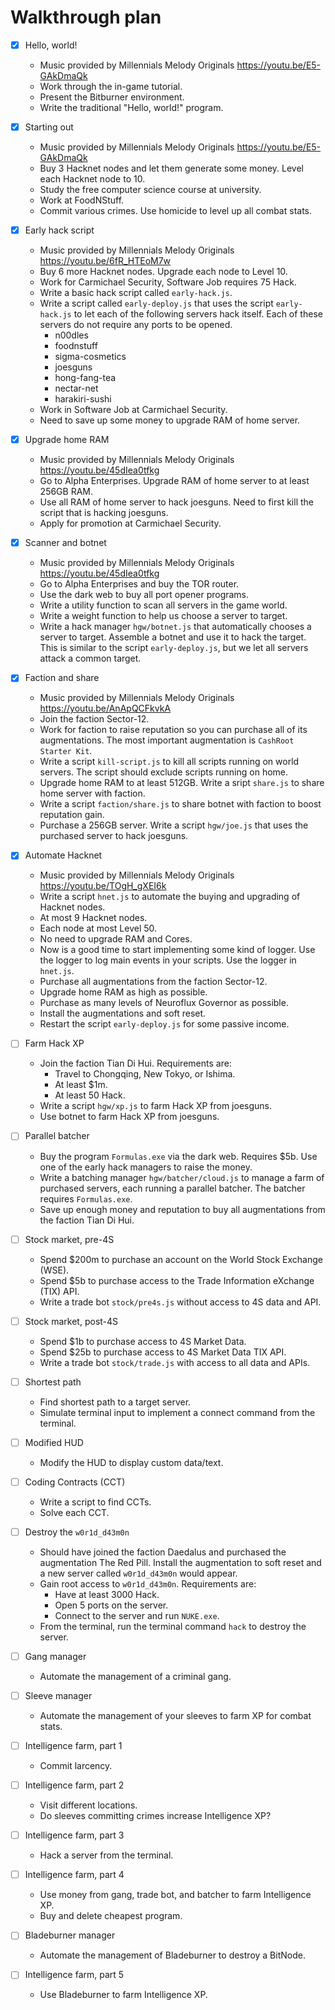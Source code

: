 # Walkthrough plan

<!-- prettier-ignore -->
- [x] Hello, world!
  - Music provided by Millennials Melody Originals
    https://youtu.be/E5-GAkDmaQk
  - Work through the in-game tutorial.
  - Present the Bitburner environment.
  - Write the traditional "Hello, world!" program.

- [x] Starting out
  - Music provided by Millennials Melody Originals
    https://youtu.be/E5-GAkDmaQk
  - Buy 3 Hacknet nodes and let them generate some money.  Level each Hacknet
    node to 10.
  - Study the free computer science course at university.
  - Work at FoodNStuff.
  - Commit various crimes.  Use homicide to level up all combat stats.

- [x] Early hack script
  - Music provided by Millennials Melody Originals
    https://youtu.be/6fR_HTEoM7w
  - Buy 6 more Hacknet nodes.  Upgrade each node to Level 10.
  - Work for Carmichael Security, Software Job requires 75 Hack.
  - Write a basic hack script called `early-hack.js`.
  - Write a script called `early-deploy.js` that uses the script `early-hack.js`
    to let each of the following servers hack itself.  Each of these servers do
    not require any ports to be opened.
    - n00dles
    - foodnstuff
    - sigma-cosmetics
    - joesguns
    - hong-fang-tea
    - nectar-net
    - harakiri-sushi
  - Work in Software Job at Carmichael Security.
  - Need to save up some money to upgrade RAM of home server.

- [x] Upgrade home RAM
  - Music provided by Millennials Melody Originals
    https://youtu.be/45dIea0tfkg
  - Go to Alpha Enterprises.  Upgrade RAM of home server to at least 256GB RAM.
  - Use all RAM of home server to hack joesguns.  Need to first kill the script
    that is hacking joesguns.
  - Apply for promotion at Carmichael Security.

- [x] Scanner and botnet
  - Music provided by Millennials Melody Originals
    https://youtu.be/45dIea0tfkg
  - Go to Alpha Enterprises and buy the TOR router.
  - Use the dark web to buy all port opener programs.
  - Write a utility function to scan all servers in the game world.
  - Write a weight function to help us choose a server to target.
  - Write a hack manager `hgw/botnet.js` that automatically chooses a server to
    target.  Assemble a botnet and use it to hack the target.  This is similar
    to the script `early-deploy.js`, but we let all servers attack a common
    target.

- [x] Faction and share
  - Music provided by Millennials Melody Originals
    https://youtu.be/AnApQCFkvkA
  - Join the faction Sector-12.
  - Work for faction to raise reputation so you can purchase all of its
    augmentations.  The most important augmentation is `CashRoot Starter Kit`.
  - Write a script `kill-script.js` to kill all scripts running on world
    servers.  The script should exclude scripts running on home.
  - Upgrade home RAM to at least 512GB.  Write a sript `share.js` to share home
    server with faction.
  - Write a script `faction/share.js` to share botnet with faction to boost
    reputation gain.
  - Purchase a 256GB server.  Write a script `hgw/joe.js` that uses the
    purchased server to hack joesguns.

- [x] Automate Hacknet
  - Music provided by Millennials Melody Originals
    https://youtu.be/TOgH_gXEI6k
  - Write a script `hnet.js` to automate the buying and upgrading of Hacknet
    nodes.
  - At most 9 Hacknet nodes.
  - Each node at most Level 50.
  - No need to upgrade RAM and Cores.
  - Now is a good time to start implementing some kind of logger.  Use the
    logger to log main events in your scripts.  Use the logger in `hnet.js`.
  - Purchase all augmentations from the faction Sector-12.
  - Upgrade home RAM as high as possible.
  - Purchase as many levels of Neuroflux Governor as possible.
  - Install the augmentations and soft reset.
  - Restart the script `early-deploy.js` for some passive income.

- [ ] Farm Hack XP
  - Join the faction Tian Di Hui.  Requirements are:
    - Travel to Chongqing, New Tokyo, or Ishima.
    - At least $1m.
    - At least 50 Hack.
  - Write a script `hgw/xp.js` to farm Hack XP from joesguns.
  - Use botnet to farm Hack XP from joesguns.

- [ ] Parallel batcher
  - Buy the program `Formulas.exe` via the dark web.  Requires $5b.  Use one of
    the early hack managers to raise the money.
  - Write a batching manager `hgw/batcher/cloud.js` to manage a farm of
    purchased servers, each running a parallel batcher.  The batcher requires
    `Formulas.exe`.
  - Save up enough money and reputation to buy all augmentations from the
    faction Tian Di Hui.

- [ ] Stock market, pre-4S
  - Spend $200m to purchase an account on the World Stock Exchange (WSE).
  - Spend $5b to purchase access to the Trade Information eXchange (TIX) API.
  - Write a trade bot `stock/pre4s.js` without access to 4S data and API.

- [ ] Stock market, post-4S
  - Spend $1b to purchase access to 4S Market Data.
  - Spend $25b to purchase access to 4S Market Data TIX API.
  - Write a trade bot `stock/trade.js` with access to all data and APIs.

- [ ] Shortest path
  - Find shortest path to a target server.
  - Simulate terminal input to implement a connect command from the terminal.

- [ ] Modified HUD
  - Modify the HUD to display custom data/text.

- [ ] Coding Contracts (CCT)
  - Write a script to find CCTs.
  - Solve each CCT.

- [ ] Destroy the `w0r1d_d43m0n`
  - Should have joined the faction Daedalus and purchased the augmentation
    The Red Pill.  Install the augmentation to soft reset and a new server
    called `w0r1d_d43m0n` would appear.
  - Gain root access to `w0r1d_d43m0n`.  Requirements are:
    - Have at least 3000 Hack.
    - Open 5 ports on the server.
    - Connect to the server and run `NUKE.exe`.
  - From the terminal, run the terminal command `hack` to destroy the server.

- [ ] Gang manager
  - Automate the management of a criminal gang.

- [ ] Sleeve manager
  - Automate the management of your sleeves to farm XP for combat stats.

- [ ] Intelligence farm, part 1
  - Commit larcency.

- [ ] Intelligence farm, part 2
  - Visit different locations.
  - Do sleeves committing crimes increase Intelligence XP?

- [ ] Intelligence farm, part 3
  - Hack a server from the terminal.

- [ ] Intelligence farm, part 4
  - Use money from gang, trade bot, and batcher to farm Intelligence XP.
  - Buy and delete cheapest program.

- [ ] Bladeburner manager
  - Automate the management of Bladeburner to destroy a BitNode.

- [ ] Intelligence farm, part 5
  - Use Bladeburner to farm Intelligence XP.
